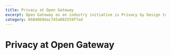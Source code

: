 ```yaml
---
title: Privacy at Open Gateway
excerpt: Open Gateway as an industry initiative is Privacy by Design to provide developers with telco capabilities while ensuring user data privacy and security.
category: 66840b9dac745a002559ffad
---
```


# Privacy at Open Gateway